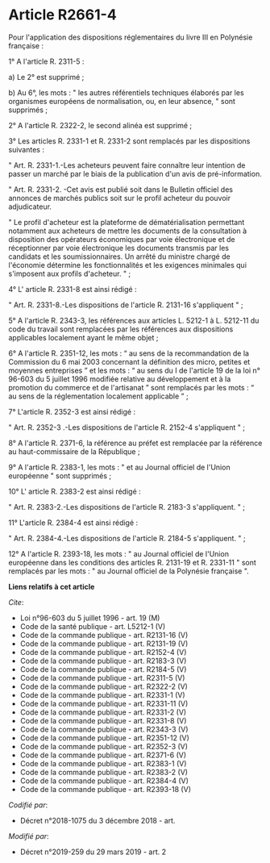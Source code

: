 # Article R2661-4

Pour l'application des dispositions réglementaires du livre III en Polynésie française : 

1°  A l'article R. 2311-5 : 

a) Le  2°  est supprimé  ; 

b)  Au 6°,  les mots : "  les autres référentiels techniques élaborés par les organismes européens de normalisation, ou, en
leur absence,  "  sont supprimés  ; 

2°  A l'article R. 2322-2, le  second alinéa  est supprimé  ; 

3° Les  articles R. 2331-1 et R. 2331-2  sont remplacés par les  dispositions suivantes : 

" Art. R. 2331-1.-Les acheteurs peuvent faire connaître leur intention de passer un marché par le biais de la publication
d'un avis de pré-information. 

" Art.  R. 2331-2. -Cet avis est publié soit dans le Bulletin officiel des annonces de marchés publics soit sur le profil
acheteur du pouvoir adjudicateur. 

" Le profil d'acheteur est la plateforme de dématérialisation permettant notamment aux acheteurs de mettre les documents de
la consultation à disposition des opérateurs économiques par voie électronique et de réceptionner par voie électronique les
documents transmis par les candidats et les soumissionnaires. Un arrêté du ministre chargé de l'économie détermine les
fonctionnalités et les exigences minimales qui s'imposent aux profils d'acheteur. " ; 

4° L' article R. 2331-8 est ainsi rédigé : 

"  Art. R. 2331-8.-Les dispositions de l'article R. 2131-16 s'appliquent "  ; 

5° A l'article R. 2343-3, les références aux  articles L. 5212-1 à L. 5212-11 du code du travail  sont remplacées par les
références aux dispositions applicables localement ayant le même objet ; 

6° A l'article R. 2351-12, les mots : “ au sens de la recommandation de la Commission du 6 mai 2003 concernant la définition
des micro, petites et moyennes entreprises ” et les mots : “ au sens du  I de l'article 19 de la loi n° 96-603 du 5 juillet
1996  modifiée relative au développement et à la promotion du commerce et de l'artisanat ” sont remplacés par les mots : “ au
sens de la réglementation localement applicable ” ; 

7° L'article R. 2352-3 est ainsi rédigé : 

"  Art. R. 2352-3 .-Les dispositions de l'article R. 2152-4 s'appliquent  "  ; 

8° A l'article R. 2371-6, la référence au préfet est remplacée par la référence au haut-commissaire de la République ; 

9° A l'article R. 2383-1, les mots : " et au Journal officiel de l'Union européenne " sont supprimés ; 

10° L' article R. 2383-2 est ainsi rédigé : 

"  Art. R. 2383-2.-Les dispositions de l'article R. 2183-3 s'appliquent. "  ; 

11° L'article R. 2384-4 est ainsi rédigé : 

"  Art. R. 2384-4.-Les dispositions de l'article R. 2184-5 s'appliquent.  "  ; 

12° A l'article R. 2393-18, les mots : " au Journal officiel de l'Union européenne dans les conditions des articles R.
2131-19 et R. 2331-11 " sont remplacés par les mots : " au Journal officiel de la Polynésie française ".

**Liens relatifs à cet article**

_Cite_:

  - Loi n°96-603 du 5 juillet 1996 - art. 19 (M)
  - Code de la santé publique - art. L5212-1 (V)
  - Code de la commande publique - art. R2131-16 (V)
  - Code de la commande publique - art. R2131-19 (V)
  - Code de la commande publique - art. R2152-4 (V)
  - Code de la commande publique - art. R2183-3 (V)
  - Code de la commande publique - art. R2184-5 (V)
  - Code de la commande publique - art. R2311-5 (V)
  - Code de la commande publique - art. R2322-2 (V)
  - Code de la commande publique - art. R2331-1 (V)
  - Code de la commande publique - art. R2331-11 (V)
  - Code de la commande publique - art. R2331-2 (V)
  - Code de la commande publique - art. R2331-8 (V)
  - Code de la commande publique - art. R2343-3 (V)
  - Code de la commande publique - art. R2351-12 (V)
  - Code de la commande publique - art. R2352-3 (V)
  - Code de la commande publique - art. R2371-6 (V)
  - Code de la commande publique - art. R2383-1 (V)
  - Code de la commande publique - art. R2383-2 (V)
  - Code de la commande publique - art. R2384-4 (V)
  - Code de la commande publique - art. R2393-18 (V)

_Codifié par_:

  - Décret n°2018-1075 du 3 décembre 2018 - art.

_Modifié par_:

  - Décret n°2019-259 du 29 mars 2019 - art. 2
